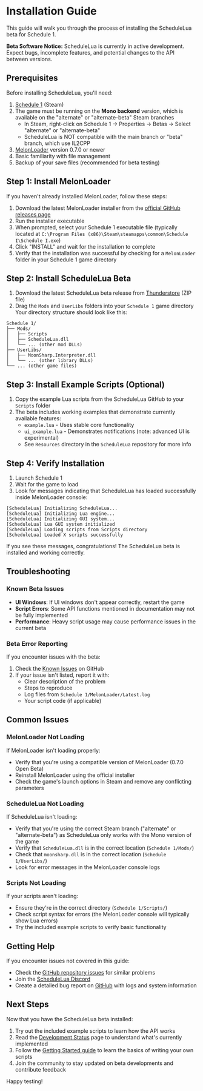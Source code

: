 # Installation Guide

This guide will walk you through the process of installing the ScheduleLua beta for Schedule 1.

<div class="custom-block warning">
  <p><strong>Beta Software Notice:</strong> ScheduleLua is currently in active development. Expect bugs, incomplete features, and potential changes to the API between versions.</p>
</div>

## Prerequisites

Before installing ScheduleLua, you'll need:

1. [Schedule 1](https://store.steampowered.com/app/3164500/Schedule_I/) (Steam)
2. The game must be running on the **Mono backend** version, which is available on the "alternate" or "alternate-beta" Steam branches
   - In Steam, right-click on Schedule 1 → Properties → Betas → Select "alternate" or "alternate-beta"
   - ScheduleLua is NOT compatible with the main branch or "beta" branch, which use IL2CPP
3. [MelonLoader](https://melonwiki.xyz/) version 0.7.0 or newer
4. Basic familiarity with file management
5. Backup of your save files (recommended for beta testing)

## Step 1: Install MelonLoader

If you haven't already installed MelonLoader, follow these steps:

1. Download the latest MelonLoader installer from the [official GitHub releases page](https://github.com/LavaGang/MelonLoader/releases)
2. Run the installer executable
3. When prompted, select your Schedule 1 executable file (typically located at `C:\Program Files (x86)\Steam\steamapps\common\Schedule I\Schedule I.exe`)
4. Click "INSTALL" and wait for the installation to complete
5. Verify that the installation was successful by checking for a `MelonLoader` folder in your Schedule 1 game directory

## Step 2: Install ScheduleLua Beta

1. Download the latest ScheduleLua beta release from [Thunderstore](https://github.com/) (ZIP file)
2. Drag the `Mods` and `UserLibs` folders into your `Schedule 1` game directory
Your directory structure should look like this:

```
Schedule 1/
├── Mods/
│   ├── Scripts
│   ├── ScheduleLua.dll
│   └── ... (other mod DLLs)
├── UserLibs/
│   ├── MoonSharp.Interpreter.dll
│   └── ... (other library DLLs)
└── ... (other game files)
```

## Step 3: Install Example Scripts (Optional)

1. Copy the example Lua scripts from the ScheduleLua GitHub to your `Scripts` folder
2. The beta includes working examples that demonstrate currently available features:
   - `example.lua` - Uses stable core functionality
   - `ui_example.lua` - Demonstrates notifications (note: advanced UI is experimental)
   - See `Resources` directory in the `ScheduleLua` repository for more info

## Step 4: Verify Installation

1. Launch Schedule 1
2. Wait for the game to load
3. Look for messages indicating that ScheduleLua has loaded successfully inside MelonLoader console:

```
[ScheduleLua] Initializing ScheduleLua...
[ScheduleLua] Initializing Lua engine...
[ScheduleLua] Initializing GUI system...
[ScheduleLua] Lua GUI system initialized
[ScheduleLua] Loading scripts from Scripts directory
[ScheduleLua] Loaded X scripts successfully
```

If you see these messages, congratulations! The ScheduleLua beta is installed and working correctly.

## Troubleshooting

### Known Beta Issues

- **UI Windows**: If UI windows don't appear correctly, restart the game
- **Script Errors**: Some API functions mentioned in documentation may not be fully implemented
- **Performance**: Heavy script usage may cause performance issues in the current beta

### Beta Error Reporting

If you encounter issues with the beta:

1. Check the [Known Issues](https://github.com/ifBars/ScheduleLua/issues) on GitHub
2. If your issue isn't listed, report it with:
   - Clear description of the problem
   - Steps to reproduce
   - Log files from `Schedule 1/MelonLoader/Latest.log`
   - Your script code (if applicable)

## Common Issues

### MelonLoader Not Loading

If MelonLoader isn't loading properly:
- Verify that you're using a compatible version of MelonLoader (0.7.0 Open Beta)
- Reinstall MelonLoader using the official installer
- Check the game's launch options in Steam and remove any conflicting parameters

### ScheduleLua Not Loading

If ScheduleLua isn't loading:
- Verify that you're using the correct Steam branch ("alternate" or "alternate-beta") as ScheduleLua only works with the Mono version of the game
- Verify that `ScheduleLua.dll` is in the correct location (`Schedule 1/Mods/`)
- Check that `moonsharp.dll` is in the correct location (`Schedule 1/UserLibs/`)
- Look for error messages in the MelonLoader console logs

### Scripts Not Loading

If your scripts aren't loading:
- Ensure they're in the correct directory (`Schedule 1/Scripts/`)
- Check script syntax for errors (the MelonLoader console will typically show Lua errors)
- Try the included example scripts to verify basic functionality

## Getting Help

If you encounter issues not covered in this guide:
- Check the [GitHub repository issues](https://github.com/ifBars/ScheduleLua/issues) for similar problems
- Join the [ScheduleLua Discord](https://discord.gg/Ab8snpEFDn)
- Create a detailed bug report on [GitHub]() with logs and system information

## Next Steps

Now that you have the ScheduleLua beta installed:

1. Try out the included example scripts to learn how the API works
2. Read the [Development Status](/guide/development-status) page to understand what's currently implemented
3. Follow the [Getting Started guide](./getting-started.md) to learn the basics of writing your own scripts
4. Join the community to stay updated on beta developments and contribute feedback

Happy testing! 
